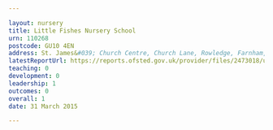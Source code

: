 ```yaml
---

layout: nursery
title: Little Fishes Nursery School
urn: 110268
postcode: GU10 4EN
address: St. James&#039; Church Centre, Church Lane, Rowledge, Farnham, Surrey, GU10 4EN
latestReportUrl: https://reports.ofsted.gov.uk/provider/files/2473018/urn/110268.pdf
teaching: 0
development: 0
leadership: 1
outcomes: 0
overall: 1
date: 31 March 2015

---
```

